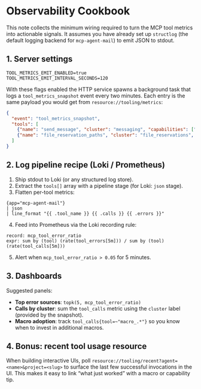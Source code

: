 # Observability Cookbook

This note collects the minimum wiring required to turn the MCP tool metrics into
actionable signals. It assumes you have already set up `structlog` (the default
logging backend for `mcp-agent-mail`) to emit JSON to stdout.

## 1. Server settings

```
TOOL_METRICS_EMIT_ENABLED=true
TOOL_METRICS_EMIT_INTERVAL_SECONDS=120
```

With these flags enabled the HTTP service spawns a background task that logs a
`tool_metrics_snapshot` event every two minutes. Each entry is the same payload
you would get from `resource://tooling/metrics`:

```json
{
  "event": "tool_metrics_snapshot",
  "tools": [
    {"name": "send_message", "cluster": "messaging", "capabilities": ["messaging", "write"], "calls": 42, "errors": 1},
    {"name": "file_reservation_paths", "cluster": "file_reservations", "capabilities": ["file_reservations", "repository"], "calls": 11, "errors": 0}
  ]
}
```

## 2. Log pipeline recipe (Loki / Prometheus)

1. Ship stdout to Loki (or any structured log store).
2. Extract the `tools[]` array with a pipeline stage (for Loki: `json` stage).
3. Flatten per-tool metrics:

```
{app="mcp-agent-mail"}
| json
| line_format "{{ .tool_name }} {{ .calls }} {{ .errors }}"
```

4. Feed into Prometheus via the Loki recording rule:

```
record: mcp_tool_error_ratio
expr: sum by (tool) (rate(tool_errors[5m])) / sum by (tool) (rate(tool_calls[5m]))
```

5. Alert when `mcp_tool_error_ratio > 0.05` for 5 minutes.

## 3. Dashboards

Suggested panels:

- **Top error sources**: `topk(5, mcp_tool_error_ratio)`
- **Calls by cluster**: sum the `tool_calls` metric using the `cluster` label (provided by the snapshot).
- **Macro adoption**: track `tool_calls{tool=~"macro_.*"}` so you know when to invest in additional macros.

## 4. Bonus: recent tool usage resource

When building interactive UIs, poll `resource://tooling/recent?agent=<name>&project=<slug>` to surface the last few successful invocations in the UI. This makes it easy to link “what just worked” with a macro or capability tip.

